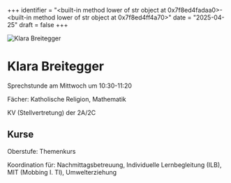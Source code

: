 
+++
identifier = "<built-in method lower of str object at 0x7f8ed4fadaa0>-<built-in method lower of str object at 0x7f8ed4ff4a70>"
date = "2025-04-25"
draft = false
+++

<div class="row">
<div class="column">
<img src="/images/personal/Breitegger.jpg" alt="Klara Breitegger"> 
</div>
<div class="column">

# Klara Breitegger

Sprechstunde am Mittwoch um 10:30-11:20

Fächer: Katholische Religion,  Mathematik



KV (Stellvertretung) der 2A/2C

## Kurse



Oberstufe: Themenkurs

Koordination für: Nachmittagsbetreuung, Individuelle Lernbegleitung (ILB), MIT (Mobbing I. Tl), Umwelterziehung

</div>
</div> 

